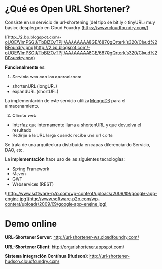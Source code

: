 # ¿Qué es Open URL Shortener? #

Consiste en un servicio de url-shortening (del tipo de bit.ly o tinyURL) muy básico desplegado en Cloud Foundry (https://www.cloudfoundry.com/)

![http://2.bp.blogspot.com/-oUOEWlmPSGU/TbBlZOvTPjI/AAAAAAAABGE/687QgQrterk/s320/Cloud%2BFoundry.png](http://2.bp.blogspot.com/-oUOEWlmPSGU/TbBlZOvTPjI/AAAAAAAABGE/687QgQrterk/s320/Cloud%2BFoundry.png)

**Funcionalmente** es:

1) Servicio web con las operaciones:

  * shortenURL (longURL)
  * expandURL (shortURL)

La implementación de este servicio utiliza [MongoDB](http://www.mongodb.org/) para el almacenamiento.

2) Cliente web

  * Interfaz que internamente llama a shortenURL y que devuelva el resultado
  * Redirija a la URL larga cuando reciba una url corta

Se trata de una arquitectura distribuida en capas diferenciando Servicio, DAO, etc.

La **implementación** hace uso de las siguientes tecnologías:

  * Spring Framework
  * Maven
  * GWT
  * Webservices (REST)

![http://www.software-p2p.com/wp-content/uploads/2009/09/google-app-engine.jpg](http://www.software-p2p.com/wp-content/uploads/2009/09/google-app-engine.jpg)

# Demo online #

**URL-Shortener Server**: http://url-shortener-ws.cloudfoundry.com/

**URL-Shortener Client**: http://orgurlshortener.appspot.com/

**Sistema Integración Contínua (Hudson)**: http://url-shortener-hudson.cloudfoundry.com/